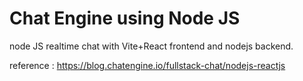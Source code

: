 # Chat Engine using Node JS
node JS realtime chat with Vite+React frontend and nodejs backend.

reference : https://blog.chatengine.io/fullstack-chat/nodejs-reactjs
